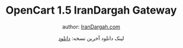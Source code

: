<div align="center">

# OpenCart 1.5 IranDargah Gateway

author: [IranDargah.com](https://irandargah.com)

لینک دانلود آخرین نسخه: [دانلود](https://github.com/irandargah/opencart1.5/releases/latest)


</div>